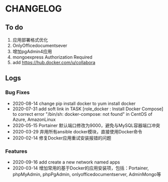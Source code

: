 # CHANGELOG

## To do

1. 应用部署格式优化
2. OnlyOfficedocumentsever 
4. 增加pgAdmin4应用
5. mongoexpress Authorization Required
6. add https://hub.docker.com/u/collabora

## Logs

### Bug Fixes


* 2020-08-14  change pip install docker to yum install docker
* 2020-07-31  add soft link in TASK [role_docker : Install Docker Compose] to correct error "/bin/sh: docker-compose: not found" in CentOS of Azure, AmazonLinux
* 2020-05-15  Portainer 默认端口修改为9000，避免与MySQL容器端口冲突
* 2020-03-29  弃用所有ansible docker模块，直接使用Docker命令
* 2020-02-14  修复Docker应用重试安装报错的问题

### Features

* 2020-09-16  add create a new network named apps
* 2020-03-14  增加常用的基于Docker的应用安装项，包括：Portainer, phpMyAdmin, phpPgAdmin, onlyofficedocumentserver, AdminMongo等  
